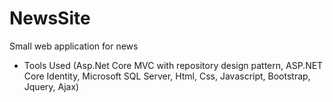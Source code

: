 # NewsSite
Small web application for news
- Tools Used (Asp.Net Core MVC with repository design pattern, ASP.NET Core Identity, Microsoft SQL Server, Html, Css, Javascript, Bootstrap, Jquery, Ajax)
